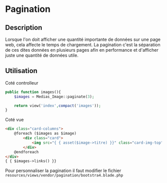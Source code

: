 # Pagination

## Description

Lorsque l'on doit afficher une quantité importante de données sur une page web, cela affecte le temps de chargement. La pagination c'est la séparation de ces dites données en plusieurs pages afin en performance et d'afficher juste une quantité de données utile.

## Utilisation

Coté controlleur 

```php
public function images(){
    $images = Medias_Image::paginate(3);

    return view('index',compact('images'));
}
```

Coté vue

```html
<div class="card-columns">
    @foreach ($images as $image)
        <div class="card">
            <img src="{ { asset($image->titre) }}" class="card-img-top" alt="{ { asset($image->titre) }}">
        </div>
    @endforeach
</div>
{ { $images->links() }}
```

Pour personnaliser la pagination il faut modifier le fichier `resources/views/vendor/pagination/bootstra4.blade.php`
